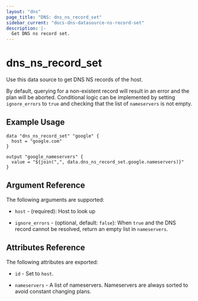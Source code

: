```yaml
---
layout: "dns"
page_title: "DNS: dns_ns_record_set"
sidebar_current: "docs-dns-datasource-ns-record-set"
description: |-
  Get DNS ns record set.
---
```


# dns_ns_record_set

Use this data source to get DNS NS records of the host.

By default, querying for a non-existent record will result in an error and the plan will be aborted.
Conditional logic can be implemented by setting `ignore_errors` to `true` and checking
that the list of `nameservers` is not empty. 

## Example Usage

```hcl
data "dns_ns_record_set" "google" {
  host = "google.com"
}

output "google_nameservers" {
  value = "${join(",", data.dns_ns_record_set.google.nameservers)}"
}
```

## Argument Reference

The following arguments are supported:

 * `host` - (required): Host to look up
 
 * `ignore_errors` - (optional, default: `false`): When `true` and the DNS record cannot be resolved, 
   return an empty list in `nameservers`.

## Attributes Reference

The following attributes are exported:

 * `id` - Set to `host`.

 * `nameservers` - A list of nameservers. Nameservers are always sorted to avoid constant changing plans.
